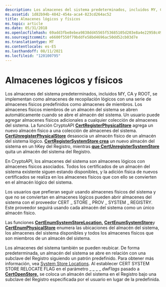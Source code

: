 ```yaml
---
description: Los almacenes del sistema predeterminados, incluidos MY, CA y ROOT, se implementan como almacenes de recopilación lógicos con una serie de almacenes físicos predefinidos como almacenes de miembros.
ms.assetid: 1d82b94b-4842-454a-aca4-823cd264ac52
title: Almacenes lógicos y físicos
ms.topic: article
ms.date: 05/31/2018
ms.openlocfilehash: 69add3fbe8ebea9838dd45565f53685105d203e8a4e22958c490b931e1952152
ms.sourcegitcommit: e6600f550f79bddfe58bd4696ac50dd52cb03d7e
ms.translationtype: MT
ms.contentlocale: es-ES
ms.lasthandoff: 08/11/2021
ms.locfileid: "120100795"
---
```

# <a name="logical-and-physical-stores"></a>Almacenes lógicos y físicos

Los almacenes del sistema predeterminados, incluidos MY, CA y ROOT, se implementan como almacenes de recopilación lógicos con una serie de almacenes físicos predefinidos como almacenes de miembros. Los almacenes físicos miembros de un almacén del sistema se abren automáticamente cuando se abre el almacén del sistema. Un usuario puede agregar almacenes físicos adicionales a cualquier colección de almacenes del sistema. La función CryptoAPI [**CertRegisterPhysicalStore**](/windows/desktop/api/Wincrypt/nf-wincrypt-certregisterphysicalstore) agrega un nuevo almacén físico a una colección de almacenes del sistema. [**CertUnregisterPhysicalStore**](/windows/desktop/api/Wincrypt/nf-wincrypt-certunregisterphysicalstore) desasocia un almacén físico de un almacén del sistema lógico. [**CertRegisterSystemStore crea**](/windows/desktop/api/Wincrypt/nf-wincrypt-certregistersystemstore) un nuevo almacén del sistema en un hKey del Registro, mientras [**que CertUnregisterSystemStore**](/windows/desktop/api/Wincrypt/nf-wincrypt-certunregistersystemstore) quita un almacén del sistema del Registro.

En CryptoAPI, los almacenes del sistema son almacenes lógicos con almacenes físicos asociados. Todos los certificados de un almacén del sistema existente siguen estando disponibles, y la adición física de nuevos certificados se realiza en los almacenes físicos que con ello se convierten en el almacén lógico del sistema.

Los usuarios que prefieran seguir usando almacenes físicos del sistema y que no se conviertan en almacenes lógicos pueden abrir almacenes del sistema con el proveedor CERT \_ STORE \_ PROV \_ SYSTEM \_ REGISTRY. Este proveedor seguirá usando cada almacén del sistema como un único almacén físico.

Las funciones [**CertEnumSystemStoreLocation,**](/windows/desktop/api/Wincrypt/nf-wincrypt-certenumsystemstorelocation) [**CertEnumSystemStore**](/windows/desktop/api/Wincrypt/nf-wincrypt-certenumsystemstore)y [**CertEnumPhysicalStore**](/windows/desktop/api/Wincrypt/nf-wincrypt-certenumphysicalstore) enumera las ubicaciones del almacén del sistema, los almacenes del sistema disponibles y todos los almacenes físicos que son miembros de un almacén del sistema.

Los almacenes del sistema también se pueden reubicar. De forma predeterminada, un almacén del sistema se abre en relación con una subclave del Registro siguiendo un patrón predefinido. Para obtener más información, vea [System Store Locations](system-store-locations.md). Al establecer CERT SYSTEM STORE RELOCATE FLAG en el parámetro \_ \_ \_ \_ *dwFlags* pasado a [**CertOpenStore,**](/windows/desktop/api/Wincrypt/nf-wincrypt-certopenstore) se coloca un almacén del sistema en el Registro bajo una subclave del Registro especificada por el usuario en lugar de la predefinida.

 

 



